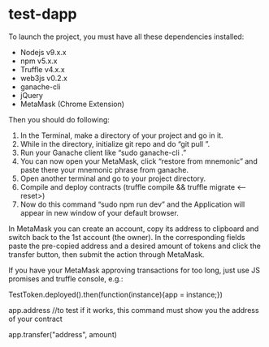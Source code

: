 # test-dapp
To launch the project, you must have all these dependencies installed:
 - Nodejs v9.x.x
 - npm v5.x.x
 - Truffle v4.x.x
 - web3js v0.2.x
 - ganache-cli 
 - jQuery
 - MetaMask (Chrome Extension)

Then you should do following:
 1. In the Terminal, make a directory of your project and go in it.
 2. While in the directory, initialize git repo and do “git pull <URL>”.
 3. Run your Ganache client like “sudo ganache-cli .”
 4. You can now open your MetaMask, click “restore from mnemonic” and paste there your mnemonic phrase from ganache.
 5. Open another terminal and go to your project directory.
 6. Compile and deploy contracts (truffle compile && truffle migrate <--reset>)
 7. Now do this command “sudo npm run dev” and the Application will appear in new window of your default browser.

In MetaMask you can create an account, copy its address to clipboard and switch back to the 1st account (the owner). 
In the corresponding fields paste the pre-copied address and a desired amount of tokens and click the transfer button, then submit the action through MetaMask.

If you have your MetaMask approving transactions for too long, just use JS promises and truffle console, e.g.:

TestToken.deployed().then(function(instance){app = instance;})

app.address //to test if it works, this command must show you the address of your contract

app.transfer("address", amount)
